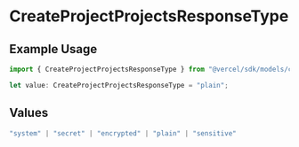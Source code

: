 # CreateProjectProjectsResponseType

## Example Usage

```typescript
import { CreateProjectProjectsResponseType } from "@vercel/sdk/models/createprojectop.js";

let value: CreateProjectProjectsResponseType = "plain";
```

## Values

```typescript
"system" | "secret" | "encrypted" | "plain" | "sensitive"
```